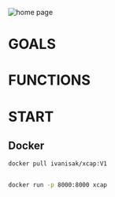 ![home page](https://github.com/IvanIsak2000/xcap/assets/79650307/d5cebd6b-d64e-40d7-a4cb-30311b095fb0)

# GOALS

# FUNCTIONS


# START
## Docker
```bash
docker pull ivanisak/xcap:V1
```

```bash

docker run -p 8000:8000 xcap

```
